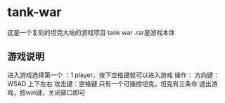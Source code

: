 # tank-war
这是一个复刻的坦克大站的游戏项目
tank war .rar是游戏本体

## 游戏说明
进入游戏选择第一个 ：1 player，按下空格键就可以进入游戏
操作：
  方向键：WSAD 上下左右
  攻击键：空格键
只有一个可操控坦克，坦克有三条命
退出游戏，按win键，关闭窗口即可
